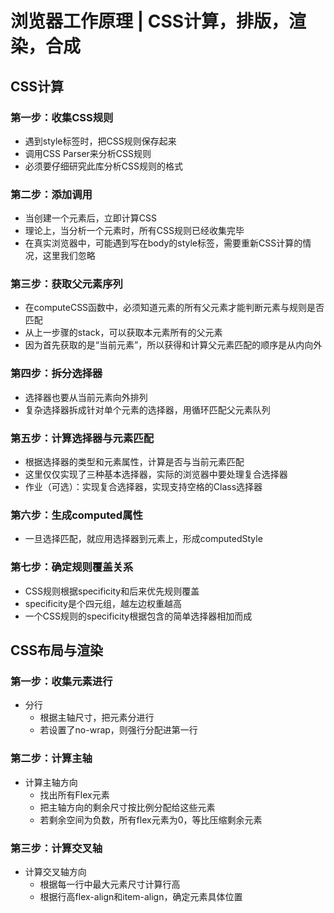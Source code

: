 # 浏览器工作原理 | CSS计算，排版，渲染，合成

## CSS计算

### 第一步：收集CSS规则

- 遇到style标签时，把CSS规则保存起来
- 调用CSS Parser来分析CSS规则
- 必须要仔细研究此库分析CSS规则的格式

### 第二步：添加调用

- 当创建一个元素后，立即计算CSS
- 理论上，当分析一个元素时，所有CSS规则已经收集完毕
- 在真实浏览器中，可能遇到写在body的style标签，需要重新CSS计算的情况，这里我们忽略

### 第三步：获取父元素序列

- 在computeCSS函数中，必须知道元素的所有父元素才能判断元素与规则是否匹配
- 从上一步骤的stack，可以获取本元素所有的父元素
- 因为首先获取的是“当前元素”，所以获得和计算父元素匹配的顺序是从内向外

### 第四步：拆分选择器

- 选择器也要从当前元素向外排列
- 复杂选择器拆成针对单个元素的选择器，用循环匹配父元素队列

### 第五步：计算选择器与元素匹配

- 根据选择器的类型和元素属性，计算是否与当前元素匹配
- 这里仅仅实现了三种基本选择器，实际的浏览器中要处理复合选择器
- 作业（可选）：实现复合选择器，实现支持空格的Class选择器

### 第六步：生成computed属性

- 一旦选择匹配，就应用选择器到元素上，形成computedStyle

### 第七步：确定规则覆盖关系

- CSS规则根据specificity和后来优先规则覆盖
- specificity是个四元组，越左边权重越高
- 一个CSS规则的specificity根据包含的简单选择器相加而成

## CSS布局与渲染

### 第一步：收集元素进行

- 分行
  - 根据主轴尺寸，把元素分进行
  - 若设置了no-wrap，则强行分配进第一行

### 第二步：计算主轴

- 计算主轴方向
  - 找出所有Flex元素
  - 把主轴方向的剩余尺寸按比例分配给这些元素
  - 若剩余空间为负数，所有flex元素为0，等比压缩剩余元素

### 第三步：计算交叉轴

- 计算交叉轴方向
  - 根据每一行中最大元素尺寸计算行高
  - 根据行高flex-align和item-align，确定元素具体位置
